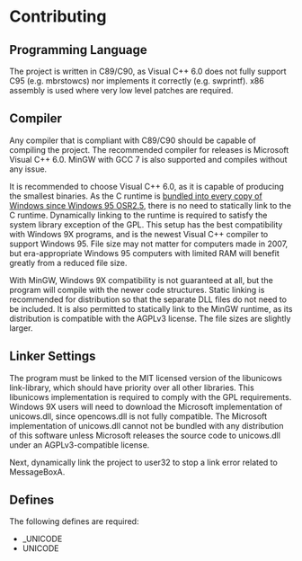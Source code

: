 # Contributing

## Programming Language
The project is written in C89/C90, as Visual C++ 6.0 does not fully support C95 (e.g. mbrstowcs) nor implements it correctly (e.g. swprintf). x86 assembly is used where very low level patches are required.

## Compiler
Any compiler that is compliant with C89/C90 should be capable of compiling the project. The recommended compiler for releases is Microsoft Visual C++ 6.0. MinGW with GCC 7 is also supported and compiles without any issue.

It is recommended to choose Visual C++ 6.0, as it is capable of producing the smallest binaries. As the C runtime is [bundled into every copy of Windows since Windows 95 OSR2.5](https://support.microsoft.com/en-us/help/154753/description-of-the-default-c-and-c-libraries-that-a-program-will-link), there is no need to statically link to the C runtime. Dynamically linking to the runtime is required to satisfy the system library exception of the GPL. This setup has the best compatibility with Windows 9X programs, and is the newest Visual C++ compiler to support Windows 95. File size may not matter for computers made in 2007, but era-appropriate Windows 95 computers with limited RAM will benefit greatly from a reduced file size.

With MinGW, Windows 9X compatibility is not guaranteed at all, but the program will compile with the newer code structures. Static linking is recommended for distribution so that the separate DLL files do not need to be included. It is also permitted to statically link to the MinGW runtime, as its distribution is compatible with the AGPLv3 license. The file sizes are slightly larger.

## Linker Settings
The program must be linked to the MIT licensed version of the libunicows link-library, which should have priority over all other libraries. This libunicows implementation is required to comply with the GPL requirements. Windows 9X users will need to download the Microsoft implementation of unicows.dll, since opencows.dll is not fully compatible. The Microsoft implementation of unicows.dll cannot not be bundled with any distribution of this software unless Microsoft releases the source code to unicows.dll under an AGPLv3-compatible license.

Next, dynamically link the project to user32 to stop a link error related to MessageBoxA.

## Defines
The following defines are required:
- _UNICODE
- UNICODE
